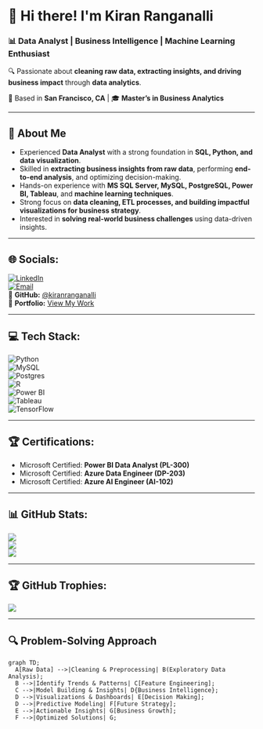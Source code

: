 # 👋 Hi there! I'm Kiran Ranganalli  
### 📊 Data Analyst | Business Intelligence | Machine Learning Enthusiast  
🔍 Passionate about **cleaning raw data, extracting insights, and driving business impact** through **data analytics**.  

📍 Based in **San Francisco, CA** | 🎓 **Master’s in Business Analytics**  

---

## 🚀 About Me  
- Experienced **Data Analyst** with a strong foundation in **SQL, Python, and data visualization**.  
- Skilled in **extracting business insights from raw data**, performing **end-to-end analysis**, and optimizing decision-making.  
- Hands-on experience with **MS SQL Server, MySQL, PostgreSQL, Power BI, Tableau**, and **machine learning techniques**.  
- Strong focus on **data cleaning, ETL processes, and building impactful visualizations for business strategy**.  
- Interested in **solving real-world business challenges** using data-driven insights.  

---

## 🌐 Socials:
[![LinkedIn](https://img.shields.io/badge/LinkedIn-%230077B5.svg?logo=linkedin&logoColor=white)](https://linkedin.com/in/kiranranganalli/)  
[![Email](https://img.shields.io/badge/Email-D14836?logo=gmail&logoColor=white)](mailto:kiranranganalli@gmail.com)  
📌 **GitHub:** [@kiranranganalli](https://github.com/kiranranganalli)  
💼 **Portfolio:** [View My Work](https://ranganallikiran199.wixsite.com/my-site-1)  

---

## 💻 Tech Stack:
![Python](https://img.shields.io/badge/python-3670A0?style=for-the-badge&logo=python&logoColor=ffdd54)  
![MySQL](https://img.shields.io/badge/mysql-4479A1.svg?style=for-the-badge&logo=mysql&logoColor=white)  
![Postgres](https://img.shields.io/badge/postgres-%23316192.svg?style=for-the-badge&logo=postgresql&logoColor=white)  
![R](https://img.shields.io/badge/r-%23276DC3.svg?style=for-the-badge&logo=r&logoColor=white)  
![Power BI](https://img.shields.io/badge/Power%20BI-F2C811?style=for-the-badge&logo=power-bi&logoColor=black)  
![Tableau](https://img.shields.io/badge/Tableau-E97627?style=for-the-badge&logo=Tableau&logoColor=white)  
![TensorFlow](https://img.shields.io/badge/TensorFlow-%23FF6F00.svg?style=for-the-badge&logo=TensorFlow&logoColor=white)  

---

## 🏆 Certifications:
- Microsoft Certified: **Power BI Data Analyst (PL-300)**  
- Microsoft Certified: **Azure Data Engineer (DP-203)**  
- Microsoft Certified: **Azure AI Engineer (AI-102)**  

---

## 📊 GitHub Stats:
![](https://github-readme-stats.vercel.app/api?username=kiranranganalli&theme=dark&hide_border=false&include_all_commits=false&count_private=false)  
![](https://github-readme-streak-stats.herokuapp.com/?user=kiranranganalli&theme=dark&hide_border=false)  
![](https://github-readme-stats.vercel.app/api/top-langs/?username=kiranranganalli&theme=dark&hide_border=false&include_all_commits=false&count_private=false&layout=compact)  

---

## 🏆 GitHub Trophies:
![](https://github-profile-trophy.vercel.app/?username=kiranranganalli&theme=radical&no-frame=false&no-bg=true&margin-w=4)  

---

## 🔍 Problem-Solving Approach  

```mermaid
graph TD;
  A[Raw Data] -->|Cleaning & Preprocessing| B(Exploratory Data Analysis);
  B -->|Identify Trends & Patterns| C[Feature Engineering];
  C -->|Model Building & Insights| D{Business Intelligence};
  D -->|Visualizations & Dashboards| E[Decision Making];
  D -->|Predictive Modeling| F[Future Strategy];
  E -->|Actionable Insights| G[Business Growth];
  F -->|Optimized Solutions| G;

